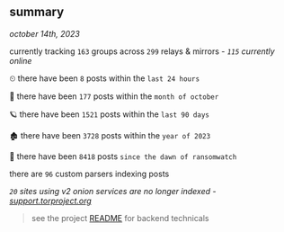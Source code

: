 
## summary
_october 14th, 2023_

currently tracking `163` groups across `299` relays & mirrors - _`115` currently online_

⏲ there have been `8` posts within the `last 24 hours`

🦈 there have been `177` posts within the `month of october`

🪐 there have been `1521` posts within the `last 90 days`

🏚 there have been `3728` posts within the `year of 2023`

🦕 there have been `8418` posts `since the dawn of ransomwatch`

there are `96` custom parsers indexing posts

_`20` sites using v2 onion services are no longer indexed - [support.torproject.org](https://support.torproject.org/onionservices/v2-deprecation/)_

> see the project [README](https://github.com/joshhighet/ransomwatch#ransomwatch--) for backend technicals
